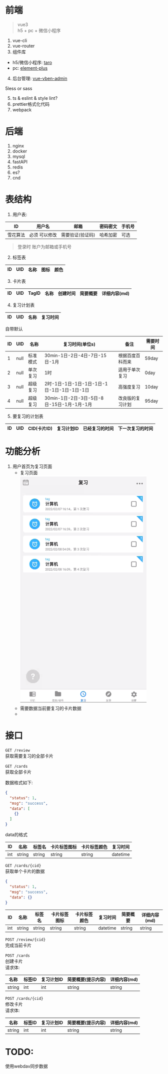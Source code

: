 # 前端

> vue3  
> h5 + pc + 微信小程序

1. vue-cli
2. vue-router
3. 组件库

- h5/微信小程序: [taro](https://github.com/nervjs/taro)
- pc: [element-plus](https://github.com/element-plus/element-plus)

4. 后台管理: [vue-vben-admin](https://github.com/vbenjs/vue-vben-admin)

5less or sass

5. ts & eslint & style lint?
6. prettier格式化代码
7. webpack

# 后端

1. nginx
2. docker
3. mysql
4. fastAPI
5. redis
6. es?
7. cnd

# 表结构

1. 用户表:

| ID | 用户名      | 邮箱 | 密码密文 | 手机号  |
| --- |----------| ---- | --- |------|
| 雪花算法 | 必须 可以修改  | 需要验证(验证码) | 哈希加密 | 可选|

> 登录时 账户为邮箱或手机号

2. 标签表

| ID | UID| 名称  | 图标        | 颜色   | 
| --- |---------|-----------|------|------|

3. 卡片表

| ID | UID| TagID  | 名称        | 创建时间   |   简要概要  |   详细内容(md)  | 
| --- |---------|-----------|------|------|-----|-----|

4. 复习计划表

| ID | UID  | 名称  | 复习时间    | 
| --- |------|-----------|------|

自带默认

| ID  | UID  | 名称   | 复习时间(单位s)                            | 备注       | 需要时间  |
|-----|------|------|--------------------------------------|----------|-------|
| 1   | null | 标准模式 | 30min-1日-2日-4日-7日-15日-1月             | 根据百度百科而来 | 59day |
| 2   | null | 单次复习 | 1时                                   | 适用于单次复习  | 0day  |
| 3   | null | 超级复习 | 2时-1日-1日-1日-1日-1日-1日-1日-1日-1日-1日     | 高强度复习    | 10day |
| 4   | null | 超级复习 | 30min-1日-2日-3日-5日-8日-15日-1月-1月-1月   | 改良版的复习计划 | 95day |

5. 要复习的计划表

| ID | UID| CID(卡片ID)  | 复习计划ID        |已经复习的时间| 下一次复习的时间   |
| --- |---------|-----------|------|------|------------|

# 功能分析

1. 用户首页为复习页面
    - 复习页面  
      ![](./复习.png)
    - 需要数据当前要复习的卡片数据
    -

# 接口

`GET /review`  
获取需要复习的全部卡片

`GET /cards`  
获取全部卡片

数据格式如下:
```json
{
  "status": 1,
  "msg": "success",
  "data": [
    {}
  ]
}

```

data的格式

| ID   | 名称    | 标签名    |卡片标签图标| 卡片标签颜色   | 复习时间     | 
| --- |-------|------|-------|------|----------|
|int|string|string|string|string| datetime |

`GET /cards/{cid}`  
获取单个卡片的数据

```json
{
  "status": 1,
  "msg": "success",
  "data": {}
}

```

| ID   | 名称    | 标签名    |卡片标签图标| 卡片标签颜色   | 复习时间     | 简要概要   |   详细内容(md)  | 
| --- |-------|------|-------|------|----------|--------|-----|
|int|string|string|string|string| datetime | string |string|

`POST /review/{cid}`  
完成当前卡片

`POST /cards`  
创建卡片  
请求体:

| 名称    | 标签ID | 复习计划ID | 简要概要(提示内容) |   详细内容(md)  | 
|-------|------|--------|------------|------|
|string| int  | int    | string     | string| 


`POST /cards/{cid}`  
修改卡片  
请求体:

| 名称    | 标签ID | 复习计划ID | 简要概要(提示内容) |   详细内容(md)  | 
|-------|------|--------|------------|------|
|string| int  | int    | string     | string| 



# TODO:

使用webdav同步数据